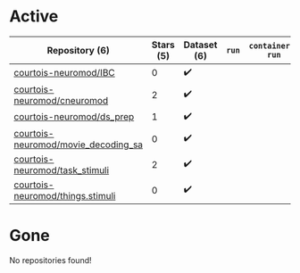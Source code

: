 # Active
| Repository (6) | Stars (5) | Dataset (6) | `run` | `containers-run` |
| --- | --- | --- | --- | --- |
| [courtois-neuromod/IBC](https://github.com/courtois-neuromod/IBC) | 0 | :heavy_check_mark: |  |  |
| [courtois-neuromod/cneuromod](https://github.com/courtois-neuromod/cneuromod) | 2 | :heavy_check_mark: |  |  |
| [courtois-neuromod/ds_prep](https://github.com/courtois-neuromod/ds_prep) | 1 | :heavy_check_mark: |  |  |
| [courtois-neuromod/movie_decoding_sa](https://github.com/courtois-neuromod/movie_decoding_sa) | 0 | :heavy_check_mark: |  |  |
| [courtois-neuromod/task_stimuli](https://github.com/courtois-neuromod/task_stimuli) | 2 | :heavy_check_mark: |  |  |
| [courtois-neuromod/things.stimuli](https://github.com/courtois-neuromod/things.stimuli) | 0 | :heavy_check_mark: |  |  |

# Gone
No repositories found!
